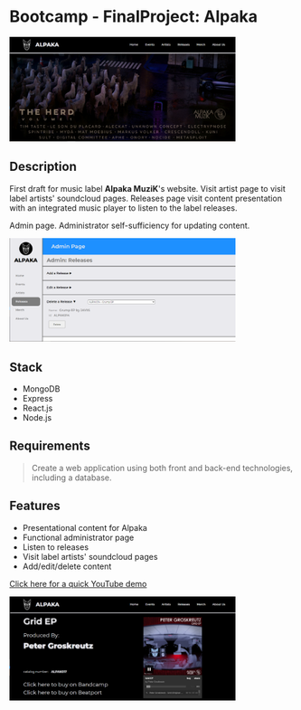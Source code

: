 # Bootcamp - FinalProject: Alpaka

<img src ="./assets/alpakapic1.png" style="width:400px">

## Description

First draft for music label **Alpaka MuziK**'s website. Visit artist page to visit label artists' soundcloud pages. Releases page visit content presentation with an integrated music player to listen to the label releases.

Admin page. Administrator self-sufficiency for updating content.&nbsp;
&nbsp;
&nbsp;

<img src ="./assets/alpakapic6.png" style="width:400px">

## Stack

- MongoDB
- Express
- React.js
- Node.js

## Requirements

> Create a web application using both front and back-end technologies, including a database.

## Features

- Presentational content for Alpaka
- Functional administrator page
- Listen to releases
- Visit label artists' soundcloud pages
- Add/edit/delete content

[Click here for a quick YouTube demo](https://youtu.be/XR7Lpe3EkbI)

<img src ="./assets/alpakapic4.png" style="width:400px">
